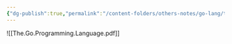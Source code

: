 ```yaml
---
{"dg-publish":true,"permalink":"/content-folders/others-notes/go-lang/the-go-programming-language/","title":"The.Go.Programming.Language.pdf"}
---
```



![[The.Go.Programming.Language.pdf]]
